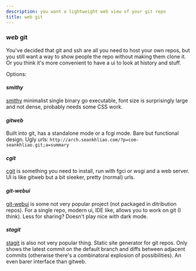 ```yaml
---
description: you want a lightweight web view of your git repo
title: web git
---
```


### _web_ git

You've decided that git and ssh are all you need to host your own repos,
but you still want a way to show people the repo without making them clone it.
Or you think it's more convenient to have a ui to look at history and stuff.

Options:

#### _smithy_

[smithy](https://smithy.honza.ca/smithy)
minimalist single binary go executable,
font size is surprisingly large and not dense,
probably needs some CSS work.

#### _gitweb_

Built into git, has a standalone mode or a fcgi mode.
Bare but functional design.
Ugly urls: `http://arch.seankhliao.com/?p=com-seankhliao.git;a=summary`

#### _cgit_

[cgit](https://git.zx2c4.com/cgit/)
is something you need to install, run with fgci or wsgi and a web server.
UI is like gitweb but a bit sleeker, pretty (normal) urls.

#### _git-webui_

[git-webui](https://github.com/alberthier/git-webui)
is some not very popular project (not packaged in ditribution repos).
For a single repo, modern ui, IDE like, allows you to work on git (I think).
Less for sharing?
Doesn't play nice with dark mode.

#### _stagit_

[stagit](https://codemadness.org/git/)
is also not very popular thing.
Static site generator for git repos.
Only shows the latest commit on the default branch and diffs between adjacent commits
(otherwise there's a combinatoral explosion of possibilities).
An even barer interface than gitweb.
